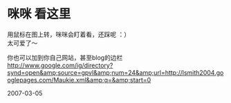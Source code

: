 # 咪咪 看这里

用鼠标在图上转，咪咪会盯着看，还踩呢 ：）<br />
太可爱了～


<script src="http://gmodules.com/ig/ifr?url=http://lsmith2004.googlepages.com/Maukie.xml&amp;synd=open&amp;w=330&amp;h=400&amp;title=Maukie&amp;border=%23ffffff%7C3px%2C1px+solid+%23999999&amp;output=js"></script>
你也可以加到你自己网站，甚至blog的边栏<br />
http://www.google.com/ig/directory?synd=open&amp;source=gpvl&amp;num=24&amp;url=http://lsmith2004.googlepages.com/Maukie.xml&amp;q=&amp;start=0




2007-03-05